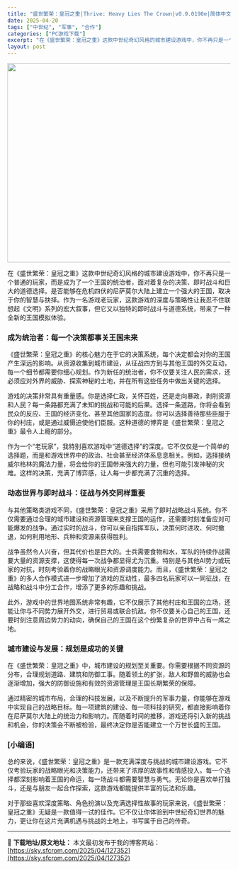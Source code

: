 ```yaml
---
title: "盛世繁荣：皇冠之重|Thrive: Heavy Lies The Crown|v0.9.0190e|简体中文|2.79G"
date: 2025-04-20
tags: ["中世纪", "军事", "合作"]
categories: ["PC游戏下载"]
excerpt: "在《盛世繁荣：皇冠之重》这款中世纪奇幻风格的城市建设游戏中，你不再只是一个普通的玩家，而是成为了一个王国的统治者，面对着复杂的决策、即时战斗和巨大的道德选择。是否能够在危机四伏的尼萨莫尔大陆上建立一个强大的王国，取决于你的智慧与抉择。作为一名游戏老玩家，这款游戏的深度与策略性让我忍不住联想起《文明》&hellip;"
layout: post
---
```


<img class="aligncenter size-full wp-image-127353" src="https://sky.sfcrom.com/wp-content/uploads/2025/04/2025042011434222.webp" alt="" width="800" height="450" />
<p class="" data-start="30" data-end="220">在《盛世繁荣：皇冠之重》这款中世纪奇幻风格的城市建设游戏中，你不再只是一个普通的玩家，而是成为了一个王国的统治者，面对着复杂的决策、即时战斗和巨大的道德选择。是否能够在危机四伏的尼萨莫尔大陆上建立一个强大的王国，取决于你的智慧与抉择。作为一名游戏老玩家，这款游戏的深度与策略性让我忍不住联想起《文明》系列的宏大叙事，但它又以独特的即时战斗与道德系统，带来了一种全新的王国模拟体验。</p>

<h3 class="" data-start="222" data-end="244">成为统治者：每一个决策都事关王国未来</h3>
<p class="" data-start="246" data-end="389">《盛世繁荣：皇冠之重》的核心魅力在于它的决策系统，每个决定都会对你的王国产生深远的影响。从资源收集到城市建设，从征战四方到与其他王国的外交互动，每一个细节都需要你细心规划。作为新任的统治者，你不仅要关注人民的需求，还必须应对外界的威胁、探索神秘的土地，并在所有这些任务中做出关键的选择。</p>
<p class="" data-start="391" data-end="545">游戏的决策非常具有重量感。你是选择仁政，关怀百姓，还是走向暴政，剥削资源和人民？每一条路都充满了未知的挑战和可能的后果。选择一条道路，你将会看到民众的反应、王国的经济变化、甚至其他国家的态度。你可以选择善待那些臣服于你的村庄，或是通过威慑迫使他们臣服。这种道德的博弈是《盛世繁荣：皇冠之重》最令人上瘾的部分。</p>
<p class="" data-start="547" data-end="686">作为一个“老玩家”，我特别喜欢游戏中“道德选择”的深度。它不仅仅是一个简单的选择题，而是和游戏世界中的政治、社会甚至经济体系息息相关。例如，选择接纳威尔格林的魔法力量，将会给你的王国带来强大的力量，但也可能引发神秘的灾难。这样的决策，充满了博弈感，让人每一步都充满了沉重的选择。</p>

<h3 class="" data-start="688" data-end="711">动态世界与即时战斗：征战与外交同样重要</h3>
<p class="" data-start="713" data-end="840">与其他策略类游戏不同，《盛世繁荣：皇冠之重》采用了即时战略战斗系统。你不仅需要通过合理的城市建设和资源管理来支撑王国的运作，还需要时刻准备应对可能爆发的战争。通过实时的战斗，你可以亲自指挥军队，决策何时进攻、何时撤退，如何利用地形、兵种和资源来获得胜利。</p>
<p class="" data-start="842" data-end="1010">战争虽然令人兴奋，但其代价也是巨大的。士兵需要食物和水，军队的持续作战需要大量的资源支撑，这使得每一次战争都显得尤为沉重。特别是与其他AI势力或玩家的对抗，时刻考验着你的战略眼光和资源调度能力。而且，《盛世繁荣：皇冠之重》的多人合作模式进一步增加了游戏的互动性，最多四名玩家可以一同征战，在战略和战斗中分工合作，增添了更多的乐趣和挑战。</p>
<p class="" data-start="1012" data-end="1122">此外，游戏中的世界地图系统非常有趣，它不仅展示了其他村庄和王国的立场，还能让你与不同势力展开外交，进行贸易或联合抗敌。你不仅要关心自己的王国，还要时刻注意周边势力的动向，确保自己的王国在这个纷繁复杂的世界中占有一席之地。</p>

<h3 class="" data-start="1124" data-end="1144">城市建设与发展：规划是成功的关键</h3>
<p class="" data-start="1146" data-end="1249">在《盛世繁荣：皇冠之重》中，城市建设的规划至关重要。你需要根据不同资源的分布，合理规划道路、建筑和防御工事。随着领土的扩张，敌人和野兽的威胁也会逐渐增加，强大的防御设施和有效的资源管理是王国长期繁荣的保障。</p>
<p class="" data-start="1251" data-end="1394">通过精密的城市布局，合理的科技发展，以及不断提升的军事力量，你能够在游戏中实现自己的战略目标。每一项建筑的建设、每一项科技的研究，都直接影响着你在尼萨莫尔大陆上的统治力和影响力。而随着时间的推移，游戏还将引入新的挑战和机会，你的决策会不断被检验，最终决定你是否能建立一个万世长盛的王国。</p>

<h3 class="" data-start="1396" data-end="1405">[小编语]</h3>
<p class="" data-start="1407" data-end="1546">总的来说，《盛世繁荣：皇冠之重》是一款充满深度与挑战的城市建设游戏。它不仅考验玩家的战略眼光和决策能力，还带来了浓厚的故事性和情感投入。每一个选择都深刻影响着王国的命运，每一场战斗都需要智慧与勇气。无论你是喜欢单打独斗，还是与朋友一起合作探索，这款游戏都能提供丰富的玩法和乐趣。</p>
<p class="" data-start="1548" data-end="1649">对于那些喜欢深度策略、角色扮演以及充满选择性故事的玩家来说，《盛世繁荣：皇冠之重》无疑是一款值得一试的佳作。它不仅让你体验到中世纪奇幻世界的魅力，更让你在这片充满机遇与挑战的土地上，书写属于自己的传奇。</p>

---
📖 **下载地址/原文地址：** 本文最初发布于我的博客网站：[https://sky.sfcrom.com/2025/04/127352](https://sky.sfcrom.com/2025/04/127352)

